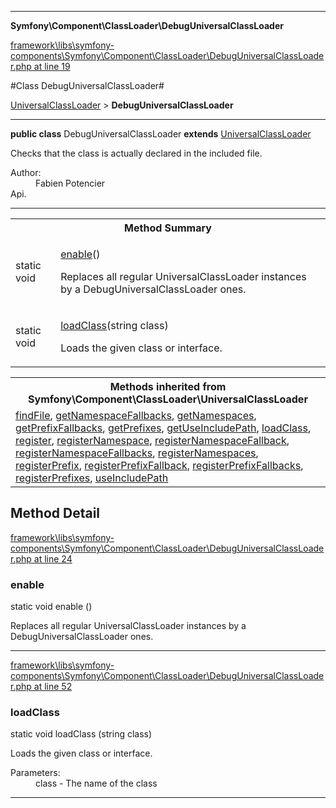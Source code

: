 

- - -

**Symfony\Component\ClassLoader\DebugUniversalClassLoader**


<a href="https://github.com/JeyDotC/Hirudo/blob/master/framework/libs/symfony-components/Symfony/Component/ClassLoader/DebugUniversalClassLoader.php#L19" target='_blank'>framework\libs\symfony-components\Symfony\Component\ClassLoader\DebugUniversalClassLoader.php at line 19</a>

#Class DebugUniversalClassLoader#

<a href="https://github.com/JeyDotC/Hirudo-docs/blob/master/Symfony/Component/ClassLoader/UniversalClassLoader.md">UniversalClassLoader</a>
 &gt; **DebugUniversalClassLoader**




- - -

<p><strong>public  class</strong> <span>DebugUniversalClassLoader</span>
<strong>extends</strong> <a href="https://github.com/JeyDotC/Hirudo-docs/blob/master/Symfony/Component/ClassLoader/UniversalClassLoader.md">UniversalClassLoader</a>

</p>

<div class="comment" id="overview_description"><p>Checks that the class is actually declared in the included file.</p></div>

<dl>
<dt>Author:</dt>
<dd>Fabien Potencier <fabien@symfony.com></dd>
<dt>Api.</dt>
</dl>


<hr />

<table id="summary_method">
<tr><th colspan="2">Method Summary</th></tr>
<tr>
<td><span class='k'>static </span> <span class='nx'>void</span></td>
<td class="description"><p class="name"><a href="#enable">enable</a>()</p><p class="description">Replaces all regular UniversalClassLoader instances by a DebugUniversalClassLoader ones.</p></td>
</tr>
<tr>
<td><span class='k'>static </span> <span class='nx'>void</span></td>
<td class="description"><p class="name"><a href="#loadclass">loadClass</a>(string class)</p><p class="description">Loads the given class or interface.</p></td>
</tr>
</table>

<table class="inherit">
<tr><th colspan="2">Methods inherited from Symfony\Component\ClassLoader\UniversalClassLoader</th></tr>
<tr><td><a href="https://github.com/JeyDotC/Hirudo-docs/blob/master/Symfony/Component/ClassLoader/UniversalClassLoader.md#findfile">findFile</a>, <a href="https://github.com/JeyDotC/Hirudo-docs/blob/master/Symfony/Component/ClassLoader/UniversalClassLoader.md#getnamespacefallbacks">getNamespaceFallbacks</a>, <a href="https://github.com/JeyDotC/Hirudo-docs/blob/master/Symfony/Component/ClassLoader/UniversalClassLoader.md#getnamespaces">getNamespaces</a>, <a href="https://github.com/JeyDotC/Hirudo-docs/blob/master/Symfony/Component/ClassLoader/UniversalClassLoader.md#getprefixfallbacks">getPrefixFallbacks</a>, <a href="https://github.com/JeyDotC/Hirudo-docs/blob/master/Symfony/Component/ClassLoader/UniversalClassLoader.md#getprefixes">getPrefixes</a>, <a href="https://github.com/JeyDotC/Hirudo-docs/blob/master/Symfony/Component/ClassLoader/UniversalClassLoader.md#getuseincludepath">getUseIncludePath</a>, <a href="https://github.com/JeyDotC/Hirudo-docs/blob/master/Symfony/Component/ClassLoader/UniversalClassLoader.md#loadclass">loadClass</a>, <a href="https://github.com/JeyDotC/Hirudo-docs/blob/master/Symfony/Component/ClassLoader/UniversalClassLoader.md#register">register</a>, <a href="https://github.com/JeyDotC/Hirudo-docs/blob/master/Symfony/Component/ClassLoader/UniversalClassLoader.md#registernamespace">registerNamespace</a>, <a href="https://github.com/JeyDotC/Hirudo-docs/blob/master/Symfony/Component/ClassLoader/UniversalClassLoader.md#registernamespacefallback">registerNamespaceFallback</a>, <a href="https://github.com/JeyDotC/Hirudo-docs/blob/master/Symfony/Component/ClassLoader/UniversalClassLoader.md#registernamespacefallbacks">registerNamespaceFallbacks</a>, <a href="https://github.com/JeyDotC/Hirudo-docs/blob/master/Symfony/Component/ClassLoader/UniversalClassLoader.md#registernamespaces">registerNamespaces</a>, <a href="https://github.com/JeyDotC/Hirudo-docs/blob/master/Symfony/Component/ClassLoader/UniversalClassLoader.md#registerprefix">registerPrefix</a>, <a href="https://github.com/JeyDotC/Hirudo-docs/blob/master/Symfony/Component/ClassLoader/UniversalClassLoader.md#registerprefixfallback">registerPrefixFallback</a>, <a href="https://github.com/JeyDotC/Hirudo-docs/blob/master/Symfony/Component/ClassLoader/UniversalClassLoader.md#registerprefixfallbacks">registerPrefixFallbacks</a>, <a href="https://github.com/JeyDotC/Hirudo-docs/blob/master/Symfony/Component/ClassLoader/UniversalClassLoader.md#registerprefixes">registerPrefixes</a>, <a href="https://github.com/JeyDotC/Hirudo-docs/blob/master/Symfony/Component/ClassLoader/UniversalClassLoader.md#useincludepath">useIncludePath</a></td></tr></table>

<h2 id="detail_method">Method Detail</h2>

<a href="https://github.com/JeyDotC/Hirudo/blob/master/framework/libs/symfony-components/Symfony/Component/ClassLoader/DebugUniversalClassLoader.php#L24" target='_blank'>framework\libs\symfony-components\Symfony\Component\ClassLoader\DebugUniversalClassLoader.php at line 24</a>

<h3 id="enable()">enable</h3>
<span class='k'>static </span> <span class='nx'>void</span> <span class='nf'>enable</span> ()

<div class="details">
<p>Replaces all regular UniversalClassLoader instances by a DebugUniversalClassLoader ones.</p>
</div>

- - -


<a href="https://github.com/JeyDotC/Hirudo/blob/master/framework/libs/symfony-components/Symfony/Component/ClassLoader/DebugUniversalClassLoader.php#L52" target='_blank'>framework\libs\symfony-components\Symfony\Component\ClassLoader\DebugUniversalClassLoader.php at line 52</a>

<h3 id="loadClass()">loadClass</h3>
<span class='k'>static </span> <span class='nx'>void</span> <span class='nf'>loadClass</span> (string class)

<div class="details">
<p>Loads the given class or interface.</p><dl>
<dt>Parameters:</dt>
<dd>class - The name of the class</dd>
</dl>

</div>

- - -

